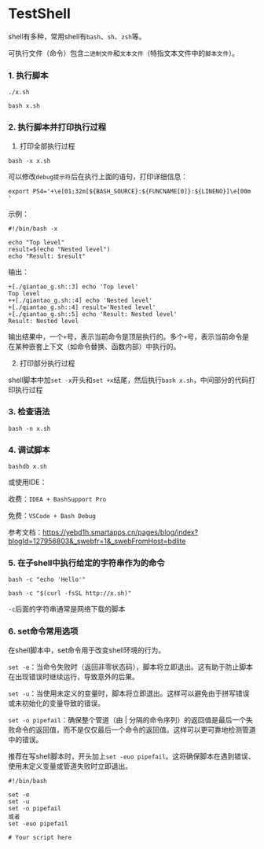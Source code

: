 # TestShell

shell有多种，常用shell有`bash`、`sh`、`zsh`等。

可执行文件（命令）包含`二进制文件`和`文本文件`（特指文本文件中的`脚本文件`）。

### 1. 执行脚本

`./x.sh`

`bash x.sh`

### 2. 执行脚本并打印执行过程

1. 打印全部执行过程

`bash -x x.sh`

可以修改`debug提示符`后在执行上面的语句，打印详细信息：

`export PS4='+\e[01;32m[${BASH_SOURCE}:${FUNCNAME[0]}:${LINENO}]\e[00m '`

示例：

```
#!/bin/bash -x

echo "Top level"
result=$(echo "Nested level")
echo "Result: $result"
```

输出：

```
+[./qiantao_g.sh::3] echo 'Top level'
Top level
++[./qiantao_g.sh::4] echo 'Nested level'
+[./qiantao_g.sh::4] result='Nested level'
+[./qiantao_g.sh::5] echo 'Result: Nested level'
Result: Nested level
```

输出结果中，一个`+`号，表示当前命令是顶层执行的。多个`+`号，表示当前命令是在某种嵌套上下文（如命令替换、函数内部）中执行的。

2. 打印部分执行过程

shell脚本中加`set -x`开头和`set +x`结尾，然后执行`bash x.sh`，中间部分的代码打印执行过程

### 3. 检查语法

`bash -n x.sh`

### 4. 调试脚本

`bashdb x.sh`

或使用IDE：

收费：`IDEA + BashSupport Pro`

免费：`VSCode + Bash Debug`

参考文档：https://yebd1h.smartapps.cn/pages/blog/index?blogId=127956803&_swebfr=1&_swebFromHost=bdlite

### 5. 在子shell中执行给定的字符串作为的命令

`bash -c "echo 'Hello'"`

`bash -c "$(curl -fsSL http://x.sh)"`

`-c`后面的字符串通常是网络下载的脚本

### 6. set命令常用选项

在shell脚本中，set命令用于改变shell环境的行为。

`set -e`：当命令失败时（返回非零状态码），脚本将立即退出。这有助于防止脚本在出现错误时继续运行，导致意外的后果。

`set -u`：当使用未定义的变量时，脚本将立即退出。这样可以避免由于拼写错误或未初始化的变量导致的错误。

`set -o pipefail`：确保整个管道（由 | 分隔的命令序列）的返回值是最后一个失败命令的返回值，而不是仅仅最后一个命令的返回值。这样可以更可靠地检测管道中的错误。

推荐在写shell脚本时，开头加上`set -euo pipefail`。这将确保脚本在遇到错误、使用未定义变量或管道失败时立即退出。

```
#!/bin/bash

set -e
set -u
set -o pipefail
或者
set -euo pipefail

# Your script here
```
